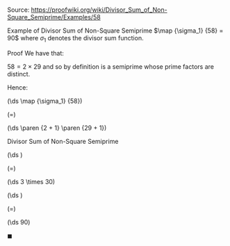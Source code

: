 # 

Source: https://proofwiki.org/wiki/Divisor_Sum_of_Non-Square_Semiprime/Examples/58

Example of Divisor Sum of Non-Square Semiprime
$\map {\sigma_1} {58} = 90$
where $\sigma_1$ denotes the divisor sum function.


Proof
We have that:

$58 = 2 \times 29$
and so by definition is a semiprime whose prime factors are distinct.

Hence:














\(\ds \map {\sigma_1} {58}\)

\(=\)







\(\ds \paren {2 + 1} \paren {29 + 1}\)





Divisor Sum of Non-Square Semiprime














\(\ds \)

\(=\)







\(\ds 3 \times 30\)




















\(\ds \)

\(=\)







\(\ds 90\)









$\blacksquare$





